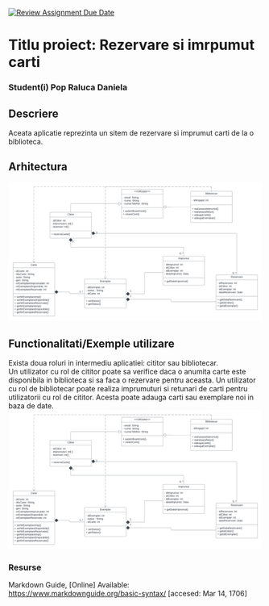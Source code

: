 [![Review Assignment Due Date](https://classroom.github.com/assets/deadline-readme-button-24ddc0f5d75046c5622901739e7c5dd533143b0c8e959d652212380cedb1ea36.svg)](https://classroom.github.com/a/YmUJH1TE)
# Titlu proiect: Rezervare si imrpumut carti
### Student(i) Pop Raluca Daniela

## Descriere
Aceata aplicatie reprezinta un sitem de rezervare si imprumut carti de la o biblioteca.

## Arhitectura

![Alt text](documentatie-ghid-utlizare-raport/diagrama-clase1.png)



## Functionalitati/Exemple utilizare
Exista doua roluri in intermediu aplicatiei: cititor sau bibliotecar.  
Un utilizator cu rol de cititor poate sa verifice daca o anumita carte este disponibila in biblioteca si sa faca o rezervare pentru aceasta. 
Un utilizator cu rol de bibliotecar poate realiza imprumuturi si retunari de carti pentru utilizatorii cu rol de cititor. Acesta poate adauga carti sau exemplare noi in baza de date. 
![diagrama usecase](documentatie-ghid-utlizare-raport/diagrama-clase1.png)
### Resurse
Markdown Guide, [Online] Available: https://www.markdownguide.org/basic-syntax/ [accesed: Mar 14, 1706]
